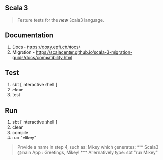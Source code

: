 Scala 3
-------
>Feature tests for the ***new*** Scala3 language.

Documentation
-------------
1. Docs - https://dotty.epfl.ch/docs/
2. Migration - https://scalacenter.github.io/scala-3-migration-guide/docs/compatibility.html

Test
----
1. sbt [ interactive shell ]
2. clean
3. test

Run
---
1. sbt [ interactive shell ]
2. clean
3. compile
4. run "Mikey"
>Provide a name in step 4, such as: Mikey which generates: *** Scala3 @main App : Greetings, Mikey! ***
>Alternatively type: sbt "run Mikey"